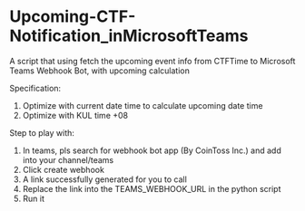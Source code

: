 # Upcoming-CTF-Notification_inMicrosoftTeams
A script that using fetch the upcoming event info from CTFTime to Microsoft Teams Webhook Bot, with upcoming calculation

Specification:
1. Optimize with current date time to calculate upcoming date time
2. Optimize with KUL time +08

Step to play with:
1. In teams, pls search for webhook bot app (By CoinToss Inc.) and add into your channel/teams
2. Click create webhook
3. A link successfully generated for you to call
4. Replace the link into the TEAMS_WEBHOOK_URL in the python script
5. Run it
